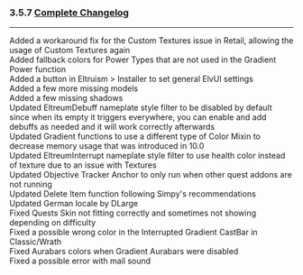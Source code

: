 ### 3.5.7 [Complete Changelog](https://github.com/eltreum0/eltruism/blob/main/Changelog.md)
___
Added a workaround fix for the Custom Textures issue in Retail, allowing the usage of Custom Textures again\
Added fallback colors for Power Types that are not used in the Gradient Power function\
Added a button in Eltruism > Installer to set general ElvUI settings\
Added a few more missing models\
Added a few missing shadows\
Updated EltreumDebuff nameplate style filter to be disabled by default since when its empty it triggers everywhere, you can enable and add debuffs as needed and it will work correctly afterwards\
Updated Gradient functions to use a different type of Color Mixin to decrease memory usage that was introduced in 10.0\
Updated EltreumInterrupt nameplate style filter to use health color instead of texture due to an issue with Textures\
Updated Objective Tracker Anchor to only run when other quest addons are not running\
Updated Delete Item function following Simpy's recommendations\
Updated German locale by DLarge\
Fixed Quests Skin not fitting correctly and sometimes not showing depending on difficulty\
Fixed a possible wrong color in the Interrupted Gradient CastBar in Classic/Wrath\
Fixed Aurabars colors when Gradient Aurabars were disabled\
Fixed a possible error with mail sound
